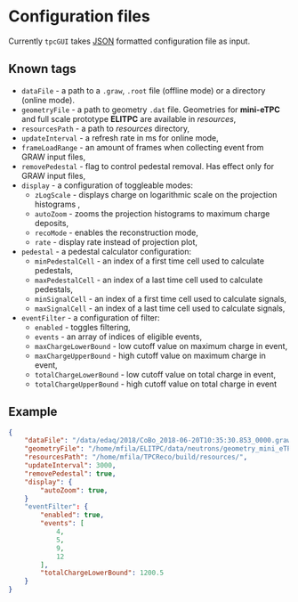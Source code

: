 # Configuration files

Currently `tpcGUI` takes [JSON](https://en.wikipedia.org/wiki/JSON#Syntax) formatted configuration file as input.

## Known tags

- `dataFile` - a path to a `.graw`, `.root` file (offline mode) or a directory (online mode).
- `geometryFile` - a path to geometry `.dat` file. Geometries for **mini-eTPC** and full scale prototype **ELITPC** are available in _resources_,
- `resourcesPath` - a path to _resources_ directory,
- `updateInterval` - a refresh rate in ms for online mode,
- `frameLoadRange` - an amount of frames when collecting event from GRAW input files,
- `removePedestal` - flag to control pedestal removal. Has effect only for GRAW input files,
- `display` - a configuration of toggleable modes:
  - `zLogScale` - displays charge on logarithmic scale on the projection histograms ,
  - `autoZoom` - zooms the projection histograms to maximum charge deposits,
  - `recoMode` - enables the reconstruction mode,
  - `rate` - display rate instead of projection plot,
- `pedestal` - a pedestal calculator configuration:
  - `minPedestalCell` - an index of a first time cell used to calculate pedestals,
  - `maxPedestalCell` - an index of a last time cell used to calculate pedestals,
  - `minSignalCell` - an index of a first time cell used to calculate signals,
  - `maxSignalCell` - an index of a last time cell used to calculate signals,
- `eventFilter` - a configuration of filter:
  - `enabled` - toggles filtering,
  - `events` - an array of indices of eligible events,
  - `maxChargeLowerBound` - low cutoff value on maximum charge in event,
  - `maxChargeUpperBound` - high cutoff value on maximum charge in event,
  - `totalChargeLowerBound` - low cutoff value on total charge in event,
  - `totalChargeUpperBound` - high cutoff value on total charge in event

## Example

```json
{
    "dataFile": "/data/edaq/2018/CoBo_2018-06-20T10:35:30.853_0000.graw",
    "geometryFile": "/home/mfila/ELITPC/data/neutrons/geometry_mini_eTPC_2018-06-19T10:35:30.853.dat",
    "resourcesPath": "/home/mfila/TPCReco/build/resources/",
    "updateInterval": 3000,
    "removePedestal": true,
    "display": {
        "autoZoom": true,
    }
    "eventFilter": {
        "enabled": true,
        "events": [
            4,
            5,
            9,
            12
        ],
        "totalChargeLowerBound": 1200.5
    }
}
```
